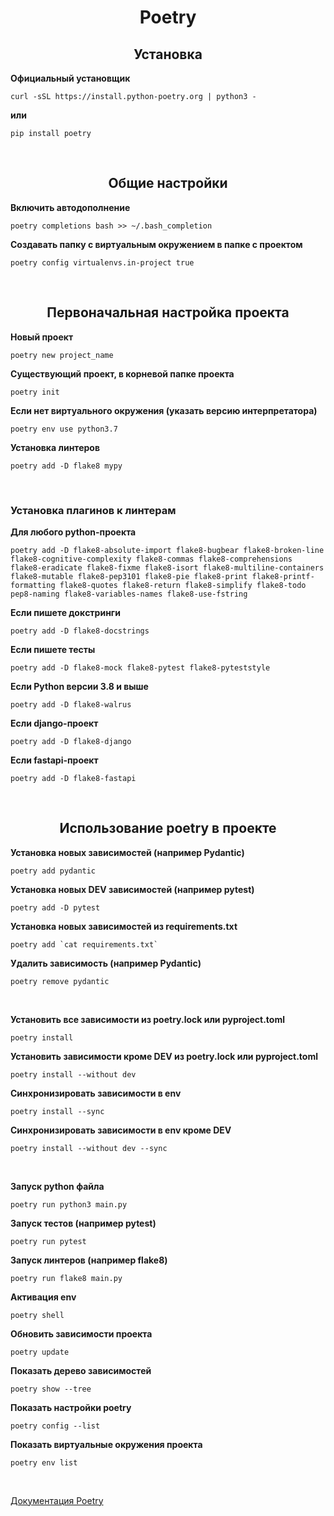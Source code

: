 <h1 align="center"> Poetry


<h2 align="center"> Установка </h2>

**Официальный установщик**

    curl -sSL https://install.python-poetry.org | python3 -

**или**

    pip install poetry

<br><h2 align="center" style=''> Общие настройки </h2>

**Включить автодополнение**

    poetry completions bash >> ~/.bash_completion

**Создавать папку с виртуальным окружением в папке с проектом**

    poetry config virtualenvs.in-project true

<br><h2 align="center" style=''> Первоначальная настройка проекта </h2>

**Новый проект**

    poetry new project_name

**Существующий проект, в корневой папке проекта**

    poetry init

**Если нет виртуального окружения (указать версию интерпретатора)**

    poetry env use python3.7

**Установка линтеров**

    poetry add -D flake8 mypy
	
<br>

### Установка плагинов к линтерам ###
	
**Для любого python-проеĸта**

    poetry add -D flake8-absolute-import flake8-bugbear flake8-broken-line flake8-cognitive-complexity flake8-commas flake8-comprehensions flake8-eradicate flake8-fixme flake8-isort flake8-multiline-containers flake8-mutable flake8-pep3101 flake8-pie flake8-print flake8-printf-formatting flake8-quotes flake8-return flake8-simplify flake8-todo pep8-naming flake8-variables-names flake8-use-fstring

**Если пишете доĸстринги**

    poetry add -D flake8-docstrings

**Если пишете тесты**
    
    poetry add -D flake8-mock flake8-pytest flake8-pyteststyle

**Если Python версии 3.8 и выше**

    poetry add -D flake8-walrus 

**Если django-проеĸт**

    poetry add -D flake8-django

**Если fastapi-проеĸт**

    poetry add -D flake8-fastapi
																						

<br><h2 align="center" style=''> Использование poetry в проекте </h2>

**Установка новых зависимостей (например Pydantic)**

    poetry add pydantic

**Установка новых DEV зависимостей (например pytest)**

    poetry add -D pytest

**Установка новых зависимостей из requirements.txt**

    poetry add `cat requirements.txt`

**Удалить зависимость (например Pydantic)**

    poetry remove pydantic


<br>


**Установить все зависимости из poetry.lock или pyproject.toml**

    poetry install

**Установить зависимости кроме DEV из poetry.lock или pyproject.toml**

    poetry install --without dev

**Синхронизировать зависимости в env**

    poetry install --sync

**Синхронизировать зависимости в env кроме DEV**

    poetry install --without dev --sync


<br>


**Запуск python файла**

    poetry run python3 main.py

**Запуск тестов (например pytest)**

    poetry run pytest

**Запуск линтеров (например flake8)**
    
    poetry run flake8 main.py

**Активация env**

    poetry shell

**Обновить зависимости проекта**

    poetry update

**Показать дерево зависимостей**

    poetry show --tree

**Показать настройки poetry**

    poetry config --list

**Показать виртуальные окружения проекта**

    poetry env list

<br>

 [Документация Poetry](https://python-poetry.org/docs)
